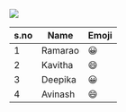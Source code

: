 ![](https://i.pinimg.com/originals/a7/3d/6e/a73d6e4ac85c6a822841e449b24c78e1.jpg)

s.no|Name|Emoji
----|----|-----
1|Ramarao|:grinning:
2|Kavitha|:smile:
3|Deepika|:grinning:
4|Avinash|:smile:

